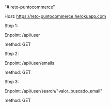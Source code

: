 "# reto-puntocommerce" 

Host: https://reto-puntocommerce.herokuapp.com

Step 1: 

Enpoint: /api/user

method: GET

Step 2: 

Enpoint: /api/user/emails

method: GET

Step 3: 

Enpoint: /api/user/search/"valor_buscado_email"

method: GET
